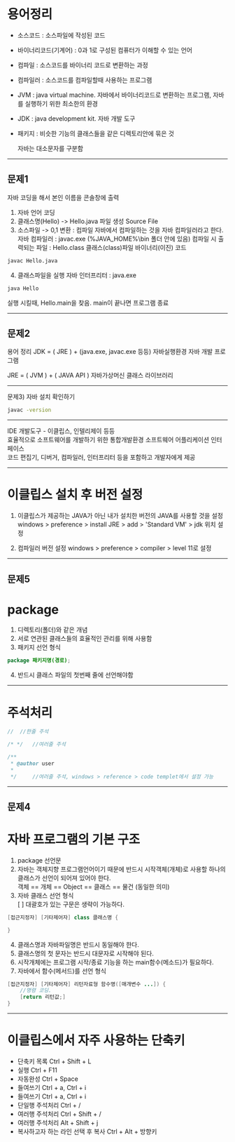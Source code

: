 # 용어정리  
- 소스코드 : 소스파일에 작성된 코드
- 바이너리코드(기계어) : 0과 1로 구성된 컴퓨터가 이해할 수 있는 언어
- 컴파일 : 소스코드를 바이너리 코드로 변환하는 과정
- 컴파일러 : 소스코드를 컴파일할때 사용하는 프로그램
- JVM : java virtual machine. 자바에서 바이너리코드로 변환하는 프로그램, 자바를 실행하기 위한 최소한의 환경
- JDK : java development kit. 자바 개발 도구
- 패키지 : 비슷한 기능의 클래스들을 같은 디렉토리안에 묶은 것

  자바는 대소문자를 구분함
---  
## 문제1  
자바 코딩을 해서 본인 이름을 콘솔창에 출력
  1. 자바 언어 코딩
  2. 클래스명(Hello) -> Hello.java 파일 생성
			Source File
  3. 소스파일 -> 0,1 변환 : 컴파일
     자바에서 컴파일하는 것을 자바 컴파일러라고 한다.
     자바 컴파일러 : javac.exe (%JAVA_HOME%\bin 폴더 안에 있음)
     컴파일 시 출력되는 파일 : Hello.class 클래스(class)파일
                                     바이너리(이진) 코드
``` cmd
javac Hello.java
```
  4. 클래스파일을 실행
     자바 인터프리터 : java.exe
``` cmd
java Hello
```
실행 시킬때, Hello.main을 찾음. main이 끝나면 프로그램 종료

---   
## 문제2  
용어 정리
JDK = (      JRE      ) + (java.exe, javac.exe 등등)
         자바실행환경     자바 개발 프로그램

JRE = (     JVM     ) + (     JAVA API     )
        자바가상머신     클래스 라이브러리

---  
문제3) 자바 설치 확인하기  
``` cmd
javac -version
```  
---
IDE 개발도구 - 이클립스, 인텔리제이 등등  
효율적으로 소프트웨어를 개발하기 위한 통합개발환경 소프트웨어 어플리케이션 인터페이스  
코드 편집기, 디버거, 컴파일러, 인터프리터 등을 포함하고 개발자에게 제공



---
# 이클립스 설치 후 버전 설정  
1. 이클립스가 제공하는 JAVA가 아닌 내가 설치한 버전의 JAVA를 사용할 것을 설정
windows > preference > install JRE > add > 'Standard VM' > jdk 위치 설정

2. 컴파일러 버전 설정
windows > preference > compiler > level 11로 설정


---  
## 문제5  
# package  
1) 디렉토리(폴더)와 같은 개념
2) 서로 연관된 클래스들의 효율적인 관리를 위해 사용함
3) 패키지 선언 형식
```java
package 패키지명(경로);
```
4) 반드시 클래스 파일의 첫번째 줄에 선언해야함


---  
# 주석처리  
```java
// 	//한줄 주석

/* */ 	//여러줄 주석

/**
 * @author user
 *
 */ 	//여러줄 주석, windows > reference > code templet에서 설정 가능
```

---  
## 문제4  
# 자바 프로그램의 기본 구조  
1. package 선언문
2. 자바는 객체지향 프로그램언어이기 때문에 반드시 시작객체(개체)로 사용할 하나의 클래스가 선언이 되어져 있어야 한다.  
   객체 == 개체 == Object == 클래스 == 물건 (동일한 의미)
3. 자바 클래스 선언 형식  
[ ] 대괄호가 있는 구문은 생략이 가능하다.
```java
[접근지정자] [기타제어자] class 클래스명 {

}
```
4. 클래스명과 자바파일명은 반드시 동일해야 한다.
5. 클래스명의 첫 문자는 반드시 대문자로 시작해야 된다.
6. 시작개체에는 프로그램 시작/종료 기능을 하는 main함수(메소드)가 필요하다.
7. 자바에서 함수(메서드)를 선언 형식
```java
[접근지정자] [기타제어자] 리턴자료형 함수명([매개변수 ...]) {
    //명령 코딩.
    [return 리턴값;]
}
```

---
# 이클립스에서 자주 사용하는 단축키  
- 단축키 목록  Ctrl + Shift + L
- 실행         Ctrl + F11
- 자동완성     Ctrl + Space
- 들여쓰기     Ctrl + a, Ctrl + i
- 들여쓰기     Ctrl + a, Ctrl + i
- 단일행 주석처리 Ctrl + /
- 여러행 주석처리 Ctrl + Shift + /
- 여러행 주석처리 Alt + Shift + j
- 복사하고자 하는 라인 선택 후 복사 Ctrl + Alt + 방향키
